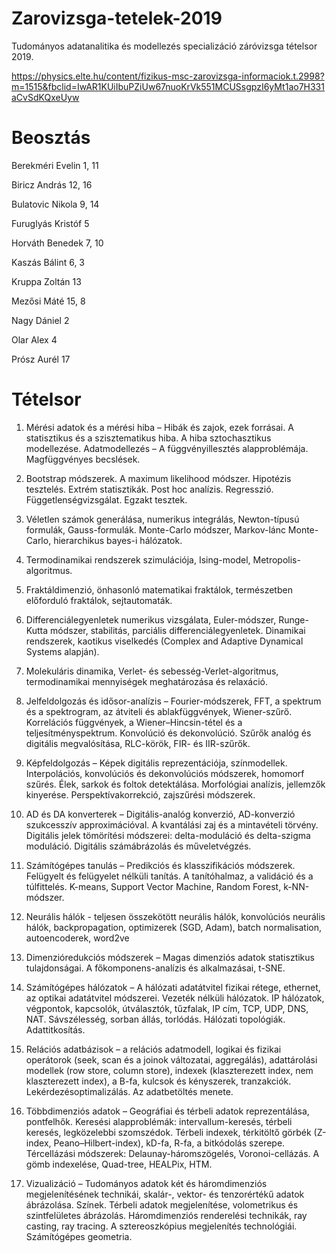 # Zarovizsga-tetelek-2019
Tudományos adatanalitika és modellezés specializáció záróvizsga tételsor 2019.

https://physics.elte.hu/content/fizikus-msc-zarovizsga-informaciok.t.2998?m=1515&fbclid=IwAR1KUiIbuPZiUw67nuoKrVk551MCUSsgpzI6yMt1ao7H331aCvSdKQxeUyw

# Beosztás

 Berekméri Evelin 1, 11

Biricz András 12, 16

Bulatovic Nikola 9, 14

Furuglyás Kristóf 5

Horváth Benedek 7, 10

Kaszás Bálint 6, 3

Kruppa Zoltán 13

Mezősi Máté 15, 8

Nagy Dániel 2

Olar Alex 4

Prósz Aurél 17 

# Tételsor

1) Mérési adatok és a mérési hiba – Hibák és zajok, ezek forrásai. A statisztikus és a szisztematikus hiba. A hiba sztochasztikus modellezése. Adatmodellezés – A függvényillesztés alapproblémája. Magfüggvényes becslések. 

2) Bootstrap módszerek. A maximum likelihood módszer. Hipotézis tesztelés. Extrém statisztikák. Post hoc analízis. Regresszió. Függetlenségvizsgálat. Egzakt tesztek.

3) Véletlen számok generálása, numerikus integrálás, Newton-típusú formulák, Gauss-formulák. Monte-Carlo módszer, Markov-lánc Monte-Carlo, hierarchikus bayes-i hálózatok. 

4) Termodinamikai rendszerek szimulációja, Ising-model, Metropolis-algoritmus.

5) Fraktáldimenzió, önhasonló matematikai fraktálok, természetben előforduló fraktálok, sejtautomaták.

6) Differenciálegyenletek numerikus vizsgálata, Euler-módszer, Runge-Kutta módszer, stabilitás, parciális differenciálegyenletek. Dinamikai rendszerek, kaotikus viselkedés (Complex and Adaptive Dynamical Systems alapján).

7) Molekuláris dinamika, Verlet- és sebesség-Verlet-algoritmus, termodinamikai mennyiségek meghatározása és relaxáció.

8) Jelfeldolgozás és idősor-analízis – Fourier-módszerek, FFT, a spektrum és a spektrogram, az átviteli és ablakfüggvények, Wiener-szűrő. Korrelációs függvények, a Wiener–Hincsin-tétel és a teljesítményspektrum. Konvolúció és dekonvolúció. Szűrők analóg és digitális megvalósítása, RLC-körök, FIR- és IIR-szűrők.

9) Képfeldolgozás – Képek digitális reprezentációja, színmodellek. Interpolációs, konvolúciós és dekonvolúciós módszerek, homomorf szűrés. Élek, sarkok és foltok detektálása. Morfológiai analízis, jellemzők kinyerése. Perspektívakorrekció, zajszűrési módszerek.

10) AD és DA konverterek – Digitális-analóg konverzió, AD-konverzió szukcesszív approximációval. A kvantálási zaj és a mintavételi törvény. Digitális jelek tömörítési módszerei: delta-moduláció és delta-szigma moduláció. Digitális számábrázolás és műveletvégzés.

11) Számítógépes tanulás – Predikciós és klasszifikációs módszerek. Felügyelt és felügyelet nélküli tanítás. A tanítóhalmaz, a validáció és a túlfittelés. K-means, Support Vector Machine, Random Forest, k-NN-módszer.

12) Neurális hálók - teljesen összekötött neurális hálók, konvolúciós neurális hálók, backpropagation, optimizerek (SGD, Adam), batch normalisation, autoencoderek, word2ve

13) Dimenzióredukciós módszerek – Magas dimenziós adatok statisztikus tulajdonságai. A főkomponens-analízis és alkalmazásai, t-SNE.

14) Számítógépes hálózatok – A hálózati adatátvitel fizikai rétege, ethernet, az optikai adatátvitel módszerei. Vezeték nélküli hálózatok. IP hálózatok, végpontok, kapcsolók, útválasztók, tűzfalak, IP cím, TCP, UDP, DNS, NAT. Sávszélesség, sorban állás, torlódás. Hálózati topológiák. Adattitkosítás.

15) Relációs adatbázisok – a relációs adatmodell, logikai és fizikai operátorok (seek, scan és a joinok változatai, aggregálás), adattárolási modellek (row store, column store), indexek (klaszterezett index, nem klaszterezett index), a B-fa, kulcsok és kényszerek, tranzakciók. Lekérdezésoptimalizálás. Az adatbetöltés menete.

16) Többdimenziós adatok – Geográfiai és térbeli adatok reprezentálása, pontfelhők. Keresési alapproblémák: intervallum-keresés, térbeli keresés, legközelebbi szomszédok. Térbeli indexek, térkitöltő görbék (Z-index, Peano–Hilbert-index), kD-fa, R-fa, a bitkódolás szerepe. Tércellázási módszerek: Delaunay-háromszögelés, Voronoi-cellázás. A gömb indexelése, Quad-tree, HEALPix, HTM.

17) Vizualizáció – Tudományos adatok két és háromdimenziós megjelenítésének technikái, skalár-, vektor- és tenzorértékű adatok ábrázolása. Színek. Térbeli adatok megjelenítése, volometrikus és szintfelületes ábrázolás. Háromdimenziós renderelési technikák, ray casting, ray tracing. A sztereoszkópius megjelenítés technológiái. Számítógépes geometria.

